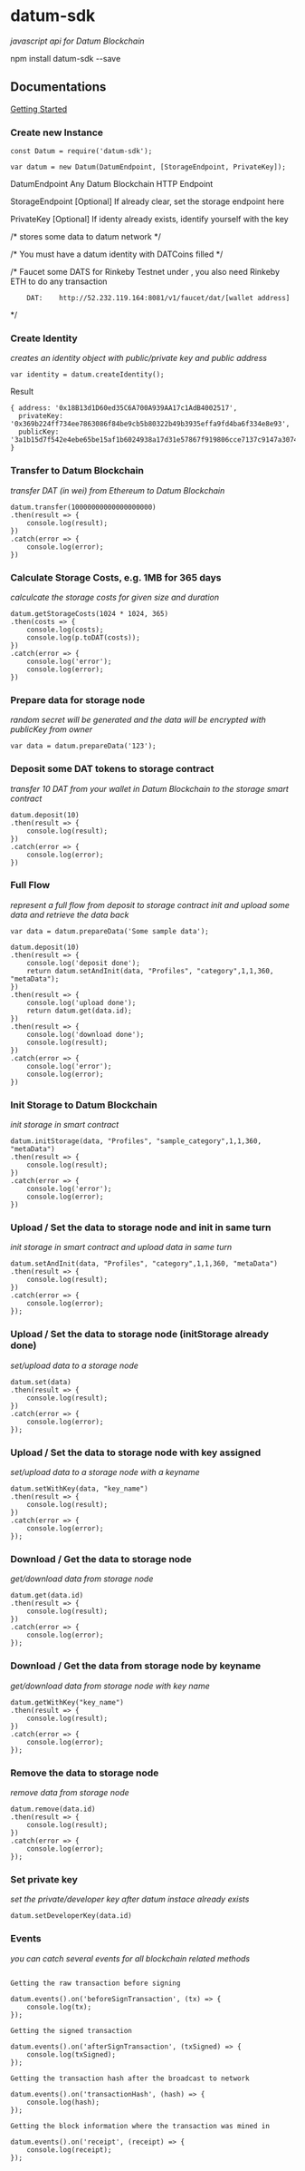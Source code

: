 # datum-sdk
*javascript api for Datum Blockchain*

npm install datum-sdk --save

## Documentations

[Getting Started](https://gettingstarted.datum.org/)


### Create new Instance

```
const Datum = require('datum-sdk');

var datum = new Datum(DatumEndpoint, [StorageEndpoint, PrivateKey]);
```

DatumEndpoint	Any Datum Blockchain HTTP Endpoint

StorageEndpoint	[Optional] If already clear, set the storage endpoint here

PrivateKey	[Optional] If identy already exists, identify yourself with the key


/* stores some data to datum network */

/* You must have a datum identity with DATCoins filled */

/* Faucet some DATS for Rinkeby Testnet under , you also need Rinkeby ETH to do any transaction
```
    DAT:    http://52.232.119.164:8081/v1/faucet/dat/[wallet address]
```
*/



### Create Identity

*creates an identity object with public/private key and public address*

```
var identity = datum.createIdentity();
```

Result
```
{ address: '0x18B13d1D60ed35C6A700A939AA17c1AdB4002517',
  privateKey: '0x369b224ff734ee7863086f84be9cb5b80322b49b3935effa9fd4ba6f334e8e93',
  publicKey: '3a1b15d7f542e4ebe65be15af1b6024938a17d31e57867f919806cce7137c9147a30744c307b8ac8541b050547bb5a9dd58deec918fcd3cf517b42f0fc0ffbeb' }
```


### Transfer to Datum Blockchain

*transfer DAT (in wei) from Ethereum to Datum Blockchain*

```
datum.transfer(10000000000000000000)
.then(result => {
    console.log(result);
})
.catch(error => {
    console.log(error);
})
```



### Calculate Storage Costs, e.g. 1MB for 365 days

*calculcate the storage costs for given size and duration*

```
datum.getStorageCosts(1024 * 1024, 365)
.then(costs => {
    console.log(costs);
    console.log(p.toDAT(costs));
})
.catch(error => {
    console.log('error');
    console.log(error);
})
```

### Prepare data for storage node

*random secret will be generated and the data will be encrypted with publicKey from owner*

```
var data = datum.prepareData('123');
```


### Deposit some DAT tokens to storage contract

*transfer 10 DAT from your wallet in Datum Blockchain to the storage smart contract*

```
datum.deposit(10)
.then(result => {
    console.log(result);
})
.catch(error => {
    console.log(error);
})
```



### Full Flow

*represent a full flow from deposit to storage contract init and upload some data and retrieve the data back*

```
var data = datum.prepareData('Some sample data');

datum.deposit(10)
.then(result => {
    console.log('deposit done');
    return datum.setAndInit(data, "Profiles", "category",1,1,360, "metaData");
})
.then(result => {
    console.log('upload done');
    return datum.get(data.id);
})
.then(result => {
    console.log('download done');
    console.log(result);
})
.catch(error => {
    console.log('error');
    console.log(error);
})
```

### Init Storage to Datum Blockchain

*init storage in smart contract*

```
datum.initStorage(data, "Profiles", "sample_category",1,1,360, "metaData")
.then(result => {
    console.log(result);
})
.catch(error => {
    console.log('error');
    console.log(error);
})
```


### Upload / Set the data to storage node and init in same turn

*init storage in smart contract and upload data in same turn*

```
datum.setAndInit(data, "Profiles", "category",1,1,360, "metaData")
.then(result => {
    console.log(result);
})
.catch(error => {
    console.log(error);
});
```


### Upload / Set the data to storage node (initStorage already done)

*set/upload data to a storage node*

```
datum.set(data)
.then(result => {
    console.log(result);
})
.catch(error => {
    console.log(error);
});
```


### Upload / Set the data to storage node with key assigned

*set/upload data to a storage node with a keyname*

```
datum.setWithKey(data, "key_name")
.then(result => {
    console.log(result);
})
.catch(error => {
    console.log(error);
});
```


### Download / Get the data to storage node

*get/download data from storage node*

```
datum.get(data.id)
.then(result => {
    console.log(result);
})
.catch(error => {
    console.log(error);
});
```


### Download / Get the data from storage node by keyname

*get/download data from storage node with key name*

```
datum.getWithKey("key_name")
.then(result => {
    console.log(result);
})
.catch(error => {
    console.log(error);
});
```


### Remove the data to storage node

*remove data from storage node*

```
datum.remove(data.id)
.then(result => {
    console.log(result);
})
.catch(error => {
    console.log(error);
});
```


### Set private key

*set the private/developer key after datum instace already exists*

```
datum.setDeveloperKey(data.id)
```


### Events

*you can catch several events for all blockchain related methods*


```

Getting the raw transaction before signing

datum.events().on('beforeSignTransaction', (tx) => {
    console.log(tx);
});

Getting the signed transaction

datum.events().on('afterSignTransaction', (txSigned) => {
    console.log(txSigned);
});

Getting the transaction hash after the broadcast to network

datum.events().on('transactionHash', (hash) => {
    console.log(hash);
});

Getting the block information where the transaction was mined in

datum.events().on('receipt', (receipt) => {
    console.log(receipt);
});

 ```